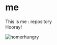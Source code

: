 # me

<p> This is me : repository <br>
    Hooray! </p>

<!--- ![creep](https://media.giphy.com/media/iGcJ68f1n34XM4NKGZ/giphy.gif) -->
![homerhungry](https://media.giphy.com/media/Zk9mW5OmXTz9e/giphy.gif)
